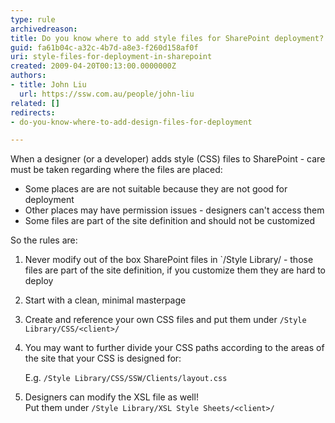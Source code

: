 ```yaml
---
type: rule
archivedreason: 
title: Do you know where to add style files for SharePoint deployment?
guid: fa61b04c-a32c-4b7d-a8e3-f260d158af0f
uri: style-files-for-deployment-in-sharepoint
created: 2009-04-20T00:13:00.0000000Z
authors:
- title: John Liu
  url: https://ssw.com.au/people/john-liu
related: []
redirects: 
- do-you-know-where-to-add-design-files-for-deployment

---
```


When a designer (or a developer) adds style (CSS) files to SharePoint - care must be taken regarding where the files are placed:

* Some places are are not suitable because they are not good for deployment
* Other places may have permission issues - designers can't access them
* Some files are part of the site definition and should not be customized

<!--endintro-->

So the rules are:

1. Never modify out of the box SharePoint files in `/Style Library/ - those files are part of the site definition, if you customize them they are hard to deploy
2. Start with a clean, minimal masterpage
3. Create and reference your own CSS files and put them under `/Style Library/CSS/<client>/`
4. You may want to further divide your CSS paths according to the areas of the site that your CSS is designed for:

    E.g. `/Style Library/CSS/SSW/Clients/layout.css`

5. Designers can modify the XSL file as well!   
    Put them under `/Style Library/XSL Style Sheets/<client>/`
